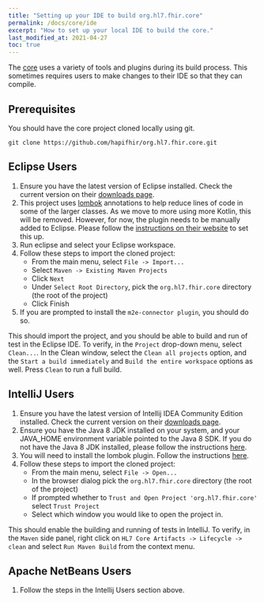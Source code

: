 ```yaml
---
title: "Setting up your IDE to build org.hl7.fhir.core"
permalink: /docs/core/ide
excerpt: "How to set up your local IDE to build the core."
last_modified_at: 2021-04-27
toc: true
---
```


The [core][Link-GithubCoreProject] uses a variety of tools and plugins during its build process. This sometimes requires users to make changes to their IDE so that they can compile.

## Prerequisites

You should have the core project cloned locally using git.

```shell
git clone https://github.com/hapifhir/org.hl7.fhir.core.git
```

## Eclipse Users

1. Ensure you have the latest version of Eclipse installed. Check the current version on their [downloads page][Link-EclipseDownload].
2. This project uses [lombok][Link-ProjectLombok] annotations to help reduce lines of code in some of the larger classes. As we move to more using more Kotlin, this will be removed. 
   However, for now, the plugin needs to be manually added to Eclipse. Please follow the [instructions on their website][Link-InstallLombokEclipse] to set this up.
3. Run eclipse and select your Eclipse workspace.
4. Follow these steps to import the cloned project:
   * From the main menu, select `File -> Import...`
   * Select `Maven -> Existing Maven Projects`
   * Click `Next`
   * Under `Select Root Directory`, pick the `org.hl7.fhir.core` directory (the root of the project)
   * Click Finish
5. If you are prompted to install the `m2e-connector plugin`, you should do so.

This should import the project, and you should be able to build and run of test in the Eclipse IDE. To verify, in the `Project` drop-down menu, select `Clean...`. 
In the Clean window, select the `Clean all projects` option, and the `Start a build immediately` and `Build the entire workspace` options as well. Press `Clean` to run a full build.

## IntelliJ Users

1. Ensure you have the latest version of Intellij IDEA Community Edition installed. Check the current version on their [downloads page][Link-IntelliJIdeaDownload].
2. Ensure you have the Java 8 JDK installed on your system, and your JAVA_HOME environment variable pointed to the Java 8 SDK.
   If you do not have the Java 8 JDK installed, please follow the instructions [here][Link-OpenJDKInstall].
3. You will need to install the lombok plugin. Follow the instructions [here][Link-InstallLombokIntelliJ].
4. Follow these steps to import the cloned project:
   * From the main menu, select `File -> Open...`
   * In the browser dialog pick the `org.hl7.fhir.core` directory (the root of the project)
   * If prompted whether to `Trust and Open Project 'org.hl7.fhir.core'` select `Trust Project`
   * Select which window you would like to open the project in.

This should enable the building and running of tests in IntelliJ. To verify, in the `Maven` side panel, right click on  `HL7 Core Artifacts -> Lifecycle -> clean` and select `Run Maven Build` from the context menu.

## Apache NetBeans Users

1. Follow the steps in the Intellij Users section above.

[Link-GithubCoreProject]: https://github.com/hapifhir/org.hl7.fhir.core
[Link-EclipseDownload]: https://www.eclipse.org/downloads/
[Link-ProjectLombok]: https://projectlombok.org/
[Link-InstallLombokEclipse]: https://projectlombok.org/setup/eclipse
[Link-EclipseMarketplaceKotlin]: https://marketplace.eclipse.org/content/kotlin-plugin-eclipse
[Link-EclipseMarketplaceAspectJ]: https://marketplace.eclipse.org/content/aspectj-development-tools
[Link-OpenJDKInstall]: https://openjdk.java.net/install/
[Link-IntelliJIdeaDownload]: https://www.jetbrains.com/idea/download/
[Link-InstallLombokIntelliJ]: https://projectlombok.org/setup/intellij
